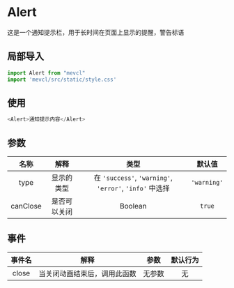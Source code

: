 # Alert

这是一个通知提示栏，用于长时间在页面上显示的提醒，警告标语

## 局部导入
```js
import Alert from "mevcl"
import 'mevcl/src/static/style.css'
```

## 使用
```js
<Alert>通知提示内容</Alert>
```

## 参数

| 名称 | 解释 | 类型 | 默认值 |
|:-:|:-:|:-:|:-:|
| type | 显示的类型 | 在 `'success'`, `'warning'`, `'error'`, `'info'` 中选择 | `'warning'` |
| canClose | 是否可以关闭 | Boolean | `true` |

## 事件

| 事件名 | 解释 | 参数 | 默认行为 |
|:-:|:-:|:-:|:-:|
| close | 当关闭动画结束后，调用此函数 | 无参数 | 无 |

